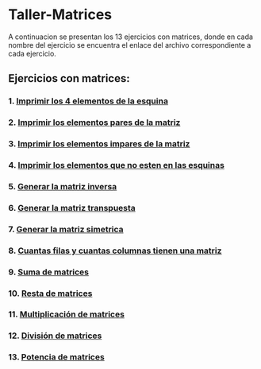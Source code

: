 # Taller-Matrices
A continuacion se presentan los 13 ejercicios con matrices, donde en cada nombre del ejercicio se encuentra el enlace del archivo correspondiente a cada ejercicio.
## Ejercicios con matrices:
### 1. [Imprimir los 4 elementos de la esquina](https://github.com/R0yalCode/Taller-Matrices/blob/main/Elementos_que_estan_en_las_esquinas.c)
### 2. [Imprimir los elementos pares de la matriz](https://github.com/R0yalCode/Taller-Matrices/blob/main/Elementos_pares_de_la_matriz.c)
### 3. [Imprimir los elementos impares de la matriz](https://github.com/R0yalCode/Taller-Matrices/blob/main/Elementos_impares_de_la_matriz.c)
### 4. [Imprimir los elementos que no esten en las esquinas](https://github.com/R0yalCode/Taller-Matrices/blob/main/Elementos_que_no_estan_en_las_esquinas.c)
### 5. [Generar la matriz inversa](https://github.com/R0yalCode/Taller-Matrices/blob/main/Matriz_inversa.c)
### 6. [Generar la matriz transpuesta](https://github.com/R0yalCode/Taller-Matrices/blob/main/Matriz_transpuesta.c)
### 7. [Generar la matriz simetrica](https://github.com/R0yalCode/Taller-Matrices/blob/main/Matriz_simetrica.c)
### 8. [Cuantas filas y cuantas columnas tienen una matriz](https://github.com/R0yalCode/Taller-Matrices/blob/main/Dimension_de_una_matriz.c)
### 9. [Suma de matrices](https://github.com/R0yalCode/Taller-Matrices/blob/main/Matrices_suma.c)
### 10. [Resta de matrices](https://github.com/R0yalCode/Taller-Matrices/blob/main/Matrices_resta.c)
### 11. [Multiplicación de matrices]()
### 12. [División de matrices]()
### 13. [Potencia de matrices]()
